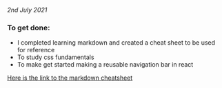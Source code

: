 *2nd July 2021* 

### To get done:

- I completed learning markdown and created a cheat sheet to be used for reference
- To study css fundamentals
- To make get started making a reusable navigation bar in react

[Here is the link to the markdown cheatsheet](Day2/sample.md)
